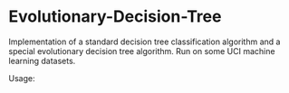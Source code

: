 Evolutionary-Decision-Tree
==========================

Implementation of a standard decision tree classification algorithm and a special
evolutionary decision tree algorithm. Run on some UCI machine learning datasets.

Usage:
  
